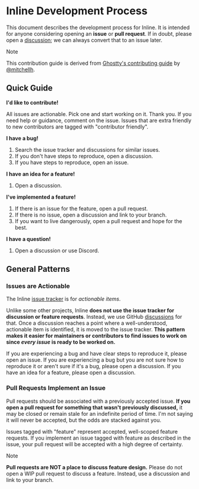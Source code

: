 # Inline Development Process

This document describes the development process for Inline. It is intended for
anyone considering opening an **issue** or **pull request**. If in doubt,
please open a [discussion](https://github.com/inline-chat/inline/discussions);
we can always convert that to an issue later.

> [!NOTE]
>
> This contribution guide is derived from [Ghostty's contributing guide](https://github.com/ghostty-org/ghostty/blob/main/CONTRIBUTING.md) by [@mitchellh](https://github.com/mitchellh).

## Quick Guide

**I'd like to contribute!**

All issues are actionable. Pick one and start working on it. Thank you.
If you need help or guidance, comment on the issue. Issues that are extra
friendly to new contributors are tagged with "contributor friendly".

**I have a bug!**

1. Search the issue tracker and discussions for similar issues.
2. If you don't have steps to reproduce, open a discussion.
3. If you have steps to reproduce, open an issue.

**I have an idea for a feature!**

1. Open a discussion.

**I've implemented a feature!**

1. If there is an issue for the feature, open a pull request.
2. If there is no issue, open a discussion and link to your branch.
3. If you want to live dangerously, open a pull request and hope for the best.

**I have a question!**

1. Open a discussion or use Discord.

## General Patterns

### Issues are Actionable

The Inline [issue tracker](https://github.com/inline-chat/inline/issues)
is for _actionable items_.

Unlike some other projects, Inline **does not use the issue tracker for
discussion or feature requests**. Instead, we use GitHub
[discussions](https://github.com/inline-chat/inline/discussions) for that.
Once a discussion reaches a point where a well-understood, actionable
item is identified, it is moved to the issue tracker. **This pattern
makes it easier for maintainers or contributors to find issues to work on
since _every issue_ is ready to be worked on.**

If you are experiencing a bug and have clear steps to reproduce it, please
open an issue. If you are experiencing a bug but you are not sure how to
reproduce it or aren't sure if it's a bug, please open a discussion.
If you have an idea for a feature, please open a discussion.

### Pull Requests Implement an Issue

Pull requests should be associated with a previously accepted issue.
**If you open a pull request for something that wasn't previously discussed,**
it may be closed or remain stale for an indefinite period of time. I'm not
saying it will never be accepted, but the odds are stacked against you.

Issues tagged with "feature" represent accepted, well-scoped feature requests.
If you implement an issue tagged with feature as described in the issue, your
pull request will be accepted with a high degree of certainty.

> [!NOTE]
>
> **Pull requests are NOT a place to discuss feature design.** Please do
> not open a WIP pull request to discuss a feature. Instead, use a discussion
> and link to your branch.
